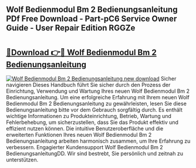 ## Wolf Bedienmodul Bm 2 Bedienungsanleitung PDf Free Download - Part-pC6 Service Owner Guide - User Repair Edition RGGZe

# <h2><a href="http://df63qd.blite.top/?on=Wolf+Bedienmodul+Bm+2+Bedienungsanleitung">🔗Download 👉🔴 Wolf Bedienmodul Bm 2 Bedienungsanleitung</a></h2>

[![Wolf Bedienmodul Bm 2 Bedienungsanleitung new download](https://i.imgur.com/lujVjoI.png)](http://df63qd.blite.top/?on=Wolf+Bedienmodul+Bm+2+Bedienungsanleitung)
Sicher navigieren Dieses Handbuch führt Sie sicher durch den Prozess der Einrichtung, Verwendung und Wartung Ihres neuen Wolf Bedienmodul Bm 2 Bedienungsanleitung. Um eine erfolgreiche Erfahrung mit Ihrem neuen Wolf Bedienmodul Bm 2 Bedienungsanleitung zu gewährleisten, lesen Sie diese Bedienungsanleitung bitte vor dem Gebrauch sorgfältig durch. Es enthält wichtige Informationen zu Produkteinrichtung, Betrieb, Wartung und Fehlerbehebung, um sicherzustellen, dass Sie das Produkt effektiv und effizient nutzen können. Die intuitive Benutzeroberfläche und die erweiterten Funktionen Ihres neuen Wolf Bedienmodul Bm 2 Bedienungsanleitung arbeiten harmonisch zusammen, um Ihre Erfahrung zu verbessern. Engagierter Kundensupport Wolf Bedienmodul Bm 2 BedienungsanleitungDD. Wir sind bestrebt, Sie persönlich und zeitnah zu unterstützen.
